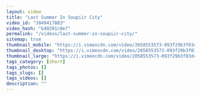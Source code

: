 ```yaml
---
layout: video
title: "Last Summer In Soupiir City"
video_id: "1049417883"
video_hash: "b40201c0e7"
permalink: "/videos/last-summer-in-soupiir-city/"
sitemap: true
thumbnail_mobile: "https://i.vimeocdn.com/video/2058553573-093f29b3f03dc8b55df28e0ffab986f2e83516a0e906cf7640233fc42134824a-d_640x360?&r=pad&region=us"
thumbnail_desktop: "https://i.vimeocdn.com/video/2058553573-093f29b3f03dc8b55df28e0ffab986f2e83516a0e906cf7640233fc42134824a-d_960x540?&r=pad&region=us"
thumbnail_large: "https://i.vimeocdn.com/video/2058553573-093f29b3f03dc8b55df28e0ffab986f2e83516a0e906cf7640233fc42134824a-d_1280x720?&r=pad&region=us"
tags_category: [short]
tags_photos: []
tags_slugs: []
tags_videos: []
description: ""
---
```

